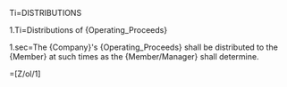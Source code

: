 Ti=DISTRIBUTIONS

1.Ti=Distributions of {Operating_Proceeds}

1.sec=The {Company}'s {Operating_Proceeds} shall be distributed to the {Member} at such times as the {Member/Manager} shall determine.

=[Z/ol/1]
